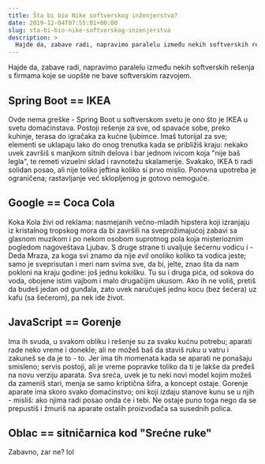 ```yaml
---
title: Šta bi bio Nike softverskog inženjerstva?
date: 2019-12-04T07:55:01+00:00
slug: sta-bi-bio-nike-softverskog-inzenjerstva
description: >
  Hajde da, zabave radi, napravimo paralelu između nekih softverskih rešenja s firmama koje se uopšte ne bave softverskim razvojem.
---
```


Hajde da, zabave radi, napravimo paralelu između nekih softverskih rešenja s firmama koje se uopšte ne bave softverskim razvojem.

## Spring Boot == IKEA

Ovde nema greške - Spring Boot u softverskom svetu je ono što je IKEA u svetu domaćinstava. Postoji rešenje za sve, od spavaće sobe, preko kuhinje, terasa do igračaka za kućne ljubimce. Imaš tutorijal za sve; elementi se uklapaju lako do onog trenutka kada se približiš kraju: nekako uvek završiš s manjkom sitnih delova i bar jednom ivicom koja "nije baš legla", te remeti vizuelni sklad i ravnotežu skalamerije. Svakako, IKEA ti radi solidan posao, ali nije toliko jeftina koliko si prvo mislio. Ponovna upotreba je ograničena; rastavljanje već sklopljenog je gotovo nemoguće.

## Google == Coca Cola

Koka Kola živi od reklama: nasmejanih večno-mladih hipstera koji izranjaju iz kristalnog tropskog mora da bi završili na sveprožimajućoj zabavi sa glasnom muzikom i po nekom osobom suprotnog pola koja misterioznim pogledom nagoveštava Ljubav. S druge strane ti uvaljuje šećernu vodicu i - Deda Mraza, za koga svi znamo da nije _evil_ onoliko koliko ta vodica jeste; samo je sveprisutan i meri nam svima sve, da bi, jelte, znao šta da nam pokloni na kraju godine: još jednu kokišku. Tu su i druga pića, od sokova do voda, obojene istim vajbom i malo drugačijim ukusom. Ako ih ne voliš, pretiš da budeš jedan od gunđala, zato uvek naručuješ jednu kocu (bez šećera) uz kafu (sa šećerom), pa nek ide život.

## JavaScript == Gorenje

Ima ih svuda, u svakom obliku i rešenje su za svaku kućnu potrebu; aparati rade neko vreme i donekle; ali ne možeš baš da staviš ruku u vatru i zakuneš se da je to - to. Jer ima tih momenata kada se aparati ne ponašaju smisleno; servis postoji, ali je vreme popravke toliko da ti je lakše da pređeš na novu verziju aparata. Sva sreća, uvek je tu neki novi model kojim možeš da zameniš stari, menja se samo kriptična šifra, a koncept ostaje. Gorenje aparate ima skoro svako domaćinstvo; oni koji izdaju stanove kunu se u njih - misliš: ako njima radi posao onda će i tebi. Ne ostaje puno toga nego da se prepustiš i žmuriš na aparate ostalih proizvođača sa susednih polica.

## Oblac == sitničarnica kod "Srećne ruke"

Zabavno, zar ne? lol
